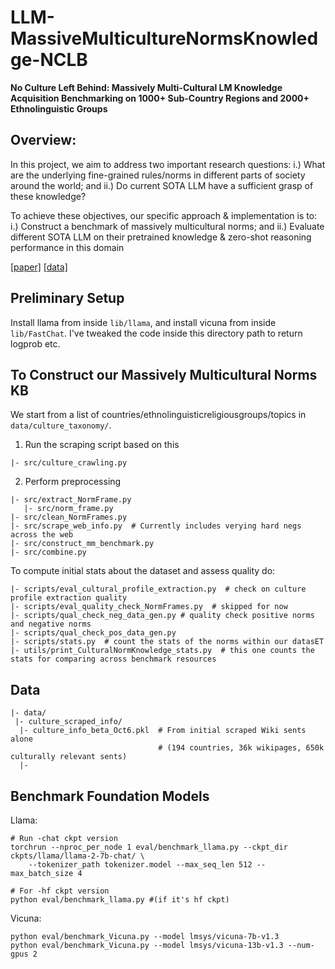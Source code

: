 # LLM-MassiveMulticultureNormsKnowledge-NCLB

**No Culture Left Behind: Massively Multi-Cultural LM Knowledge Acquisition Benchmarking on 1000+ Sub-Country Regions and 2000+ Ethnolinguistic Groups**

## Overview: 
In this project, we aim to address two important research questions:
i.) What are the underlying fine-grained rules/norms in different parts of society around the world; and
ii.) Do current SOTA LLM have a sufficient grasp of these knowledge?

To achieve these objectives, our specific approach & implementation is to:
i.) Construct a benchmark of massively multicultural norms; and
ii.) Evaluate different SOTA LLM on their pretrained knowledge & zero-shot reasoning performance in this domain

[[paper]](https://arxiv.org/pdf/2402.09369.pdf) [[data]](https://drive.google.com/drive/folders/1LN8yrKseTJIAb3FdIr0-Jy3eZNZUI7vo?usp=sharing)

## Preliminary Setup ##

Install llama from inside `lib/llama`, and install vicuna from inside `lib/FastChat`. I've tweaked the code inside this directory path to return logprob etc.


## To Construct our Massively Multicultural Norms KB

We start from a list of countries/ethnolinguisticreligiousgroups/topics in `data/culture_taxonomy/`.

1. Run the scraping script based on this
```
|- src/culture_crawling.py
```

2. Perform preprocessing
```
|- src/extract_NormFrame.py
   |- src/norm_frame.py
|- src/clean_NormFrames.py
|- src/scrape_web_info.py  # Currently includes verying hard negs across the web
|- src/construct_mm_benchmark.py
|- src/combine.py
```

To compute initial stats about the dataset and assess quality do:
```
|- scripts/eval_cultural_profile_extraction.py  # check on culture profile extraction quality
|- scripts/eval_quality_check_NormFrames.py  # skipped for now
|- scripts/qual_check_neg_data_gen.py # quality check positive norms and negative norms
|- scripts/qual_check_pos_data_gen.py
|- scripts/stats.py  # count the stats of the norms within our datasET
|- utils/print_CulturalNormKnowledge_stats.py  # this one counts the stats for comparing across benchmark resources
```

## Data

```
|- data/
 |- culture_scraped_info/
  |- culture_info_beta_Oct6.pkl  # From initial scraped Wiki sents alone
                                 # (194 countries, 36k wikipages, 650k culturally relevant sents)
  |- 
```

## Benchmark Foundation Models
Llama:
```
# Run -chat ckpt version
torchrun --nproc_per_node 1 eval/benchmark_llama.py --ckpt_dir ckpts/llama/llama-2-7b-chat/ \
    --tokenizer_path tokenizer.model --max_seq_len 512 --max_batch_size 4

# For -hf ckpt version
python eval/benchmark_llama.py #(if it's hf ckpt)
```

Vicuna:
```
python eval/benchmark_Vicuna.py --model lmsys/vicuna-7b-v1.3
python eval/benchmark_Vicuna.py --model lmsys/vicuna-13b-v1.3 --num-gpus 2
```
